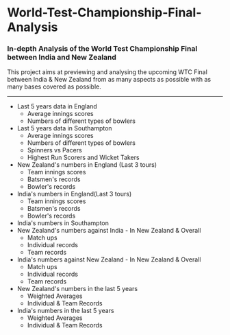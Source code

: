 # World-Test-Championship-Final-Analysis
### In-depth Analysis of the World Test Championship Final between India and New Zealand
This project aims at previewing and analysing the upcoming WTC Final between India & New Zealand from as many aspects as possible with as many bases covered as possible.
<hr>

- Last 5 years data in England
  - Average innings scores
  - Numbers of different types of bowlers
- Last 5 years data in Southampton
  - Average innings scores
  - Numbers of different types of bowlers
  - Spinners vs Pacers
  - Highest Run Scorers and Wicket Takers
- New Zealand's numbers in England (Last 3 tours)
  - Team innings scores
  - Batsmen's records
  - Bowler's records
- India's numbers in England(Last 3 tours)
  - Team innings scores
  - Batsmen's records
  - Bowler's records
- India's numbers in Southampton
- New Zealand's numbers against India - In New Zealand & Overall
  - Match ups
  - Individual records
  - Team records
- India's numbers against New Zealand - In New Zealand & Overall
  - Match ups
  - Individual records
  - Team records
- New Zealand's numbers in the last 5 years
  - Weighted Averages
  - Individual & Team Records
- India's numbers in the last 5 years
  - Weighted Averages
  - Individual & Team Records
